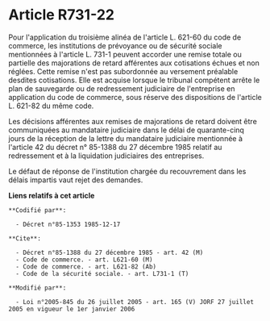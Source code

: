 # Article R731-22

Pour l'application du troisième alinéa de l'article L. 621-60 du code de commerce, les institutions de prévoyance ou de
sécurité sociale mentionnées à l'article L. 731-1 peuvent accorder une remise totale ou partielle des majorations de retard
afférentes aux cotisations échues et non réglées. Cette remise n'est pas subordonnée au versement préalable desdites
cotisations. Elle est acquise lorsque le tribunal compétent arrête le plan de sauvegarde ou de redressement judiciaire de
l'entreprise en application du code de commerce, sous réserve des dispositions de l'article L. 621-82 du même code.

Les décisions afférentes aux remises de majorations de retard doivent être communiquées au mandataire judiciaire dans le
délai de quarante-cinq jours de la réception de la lettre du mandataire judiciaire mentionnée à l'article 42 du décret n°
85-1388 du 27 décembre 1985 relatif au redressement et à la liquidation judiciaires des entreprises.

Le défaut de réponse de l'institution chargée du recouvrement dans les délais impartis vaut rejet des demandes.

**Liens relatifs à cet article**

	**Codifié par**:

	  - Décret n°85-1353 1985-12-17

	**Cite**:

	  - Décret n°85-1388 du 27 décembre 1985 - art. 42 (M)
	  - Code de commerce. - art. L621-60 (M)
	  - Code de commerce. - art. L621-82 (Ab)
	  - Code de la sécurité sociale. - art. L731-1 (T)

	**Modifié par**:

	  - Loi n°2005-845 du 26 juillet 2005 - art. 165 (V) JORF 27 juillet 2005 en vigueur le 1er janvier 2006
